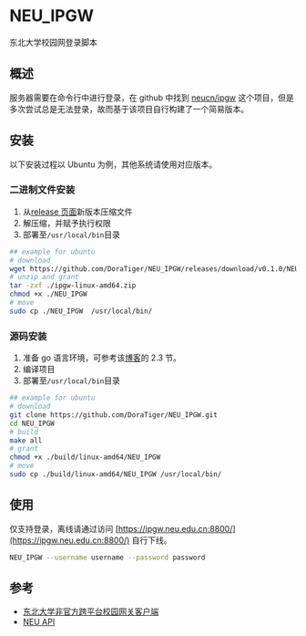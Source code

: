 # NEU_IPGW

东北大学校园网登录脚本

## 概述

服务器需要在命令行中进行登录，在 github 中找到 [neucn/ipgw](https://github.com/neucn/ipgw) 这个项目，但是多次尝试总是无法登录，故而基于该项目自行构建了一个简易版本。

## 安装

以下安装过程以 Ubuntu 为例，其他系统请使用对应版本。

### 二进制文件安装

1. 从[release 页面](https://github.com/doratiger/neu_ipgw/releases)新版本压缩文件
2. 解压缩，并赋予执行权限
3. 部署至`/usr/local/bin`目录

```bash
## example for ubuntu
# download
wget https://github.com/DoraTiger/NEU_IPGW/releases/download/v0.1.0/NEU_IPGW-linux-amd64.tar.gz
# unzip and grant
tar -zxf ./ipgw-linux-amd64.zip
chmod +x ./NEU_IPGW
# move
sudo cp ./NEU_IPGW  /usr/local/bin/
```

### 源码安装

1. 准备 go 语言环境，可参考该[博客](https://www.superheaoz.top/2022/10/1036/)的 2.3 节。
2. 编译项目
3. 部署至`/usr/local/bin`目录

```bash
## example for ubuntu
# download
git clone https://github.com/DoraTiger/NEU_IPGW.git
cd NEU_IPGW
# build
make all
# grant
chmod +x ./build/linux-amd64/NEU_IPGW
# move
sudo cp ./build/linux-amd64/NEU_IPGW /usr/local/bin/
```

## 使用

仅支持登录，离线请通过访问 [https://ipgw.neu.edu.cn:8800/](https://ipgw.neu.edu.cn:8800/) 自行下线。

```bash
NEU_IPGW --username username --password password
```

## 参考

- [东北大学非官方跨平台校园网关客户端](https://github.com/neucn/ipgw)
- [NEU API](https://github.com/neucn/neugo)

